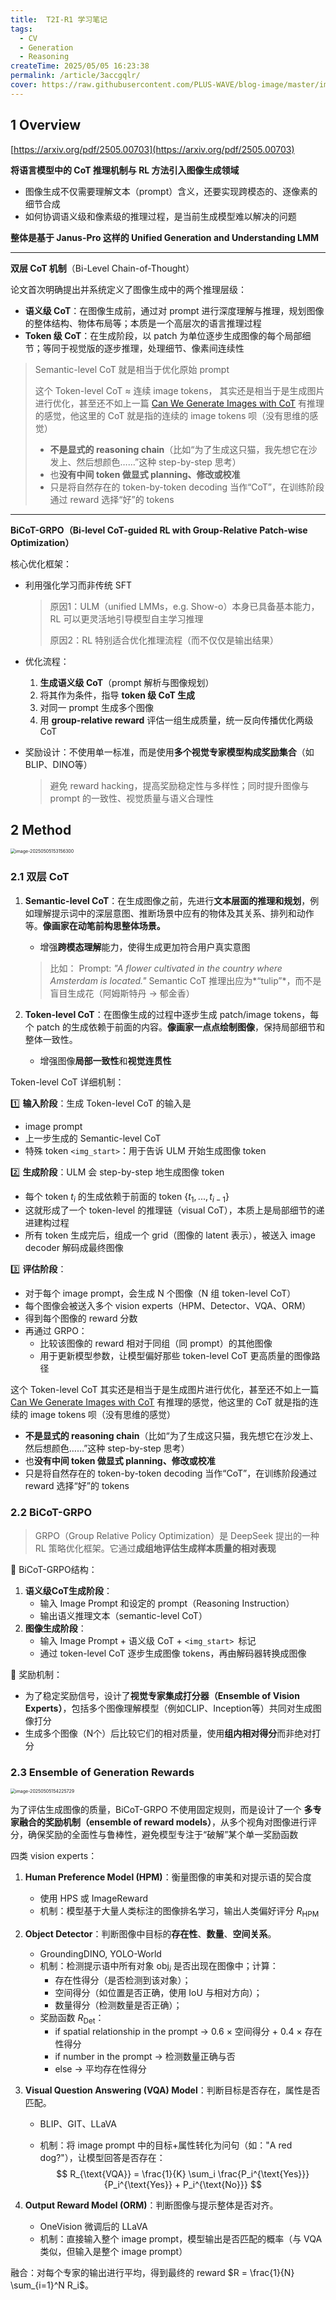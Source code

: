 ```yaml
---
title:  T2I-R1 学习笔记
tags: 
  - CV
  - Generation
  - Reasoning
createTime: 2025/05/05 16:23:38
permalink: /article/3accgqlr/
cover: https://raw.githubusercontent.com/PLUS-WAVE/blog-image/master/img/blog/2025-05-05/image-20250505153156300.png
---
```

## 1 Overview

[https://arxiv.org/pdf/2505.00703](https://arxiv.org/pdf/2505.00703)

**将语言模型中的  CoT 推理机制与 RL 方法引入图像生成领域**

- 图像生成不仅需要理解文本（prompt）含义，还要实现跨模态的、逐像素的细节合成<!-- more -->
- 如何协调语义级和像素级的推理过程，是当前生成模型难以解决的问题

**整体是基于 Janus-Pro 这样的 Unified Generation and Understanding  LMM**

---

**双层 CoT 机制**（Bi-Level Chain-of-Thought）

论文首次明确提出并系统定义了图像生成中的两个推理层级：

- **语义级 CoT**：在图像生成前，通过对 prompt 进行深度理解与推理，规划图像的整体结构、物体布局等；本质是一个高层次的语言推理过程
- **Token 级 CoT**：在生成阶段，以 patch 为单位逐步生成图像的每个局部细节；等同于视觉版的逐步推理，处理细节、像素间连续性

> Semantic-level CoT 就是相当于优化原始 prompt
>
> 这个 Token-level CoT ≈ 连续 image tokens， 其实还是相当于是生成图片进行优化，甚至还不如上一篇 [Can We Generate Images with CoT](https://arxiv.org/abs/2501.13926) 有推理的感觉，他这里的 CoT 就是指的连续的 image tokens 呗（没有思维的感觉）
>
> - **不是显式的 reasoning chain**（比如“为了生成这只猫，我先想它在沙发上、然后想颜色……”这种 step-by-step 思考）
> - 也**没有中间 token 做显式 planning、修改或校准**
> - 只是将自然存在的 token-by-token decoding 当作“CoT”，在训练阶段通过 reward 选择“好”的 tokens

---

**BiCoT-GRPO（Bi-level CoT-guided RL with Group-Relative Patch-wise Optimization）**

核心优化框架：

- 利用强化学习而非传统 SFT

  > 原因1：ULM（unified LMMs，e.g. Show-o）本身已具备基本能力，RL 可以更灵活地引导模型自主学习推理
  >
  > 原因2：RL 特别适合优化推理流程（而不仅仅是输出结果）

- 优化流程：

  1. **生成语义级 CoT**（prompt 解析与图像规划）
  2. 将其作为条件，指导 **token 级 CoT 生成**
  3. 对同一 prompt 生成多个图像
  4. 用 **group-relative reward** 评估一组生成质量，统一反向传播优化两级 CoT

- 奖励设计：不使用单一标准，而是使用**多个视觉专家模型构成奖励集合**（如BLIP、DINO等）

  > 避免 reward hacking，提高奖励稳定性与多样性；同时提升图像与 prompt 的一致性、视觉质量与语义合理性

## 2 Method

<img src="https://raw.githubusercontent.com/PLUS-WAVE/blog-image/master/img/blog/2025-05-05/image-20250505153156300.png" alt="image-20250505153156300" style="zoom:50%;" />

### 2.1 双层 CoT

1. **Semantic-level CoT**：在生成图像之前，先进行**文本层面的推理和规划**，例如理解提示词中的深层意图、推断场景中应有的物体及其关系、排列和动作等。**像画家在动笔前构思整体场景。**

    - 增强**跨模态理解**能力，使得生成更加符合用户真实意图

    > 比如：
    > Prompt: *"A flower cultivated in the country where Amsterdam is located."*
    > Semantic CoT 推理出应为*“tulip”*，而不是盲目生成花（阿姆斯特丹 → 郁金香）

2. **Token-level CoT**：在图像生成的过程中逐步生成 patch/image tokens，每个 patch 的生成依赖于前面的内容。**像画家一点点绘制图像**，保持局部细节和整体一致性。

    - 增强图像**局部一致性**和**视觉连贯性**

Token-level CoT 详细机制：

1️⃣ **输入阶段**：生成 Token-level CoT 的输入是

- image prompt
- 上一步生成的 Semantic-level CoT
- 特殊 token `<img_start>`：用于告诉 ULM 开始生成图像 token

2️⃣ **生成阶段**：ULM 会 step-by-step 地生成图像 token

- 每个 token $t_i$ 的生成依赖于前面的 token $\{t_1, ..., t_{i-1}\}$
- 这就形成了一个 token-level 的推理链（visual CoT），本质上是局部细节的递进建构过程
- 所有 token 生成完后，组成一个 grid（图像的 latent 表示），被送入 image decoder 解码成最终图像

3️⃣ **评估阶段**：

- 对于每个 image prompt，会生成 N 个图像（N 组 token-level CoT）
- 每个图像会被送入多个 vision experts（HPM、Detector、VQA、ORM）
- 得到每个图像的 reward 分数
- 再通过 GRPO：
  - 比较该图像的 reward 相对于同组（同 prompt）的其他图像
  - 用于更新模型参数，让模型偏好那些 token-level CoT 更高质量的图像路径

这个 Token-level CoT 其实还是相当于是生成图片进行优化，甚至还不如上一篇 [Can We Generate Images with CoT](https://arxiv.org/abs/2501.13926) 有推理的感觉，他这里的 CoT 就是指的连续的 image tokens 呗（没有思维的感觉）

- **不是显式的 reasoning chain**（比如“为了生成这只猫，我先想它在沙发上、然后想颜色……”这种 step-by-step 思考）
- 也**没有中间 token 做显式 planning、修改或校准**
- 只是将自然存在的 token-by-token decoding 当作“CoT”，在训练阶段通过 reward 选择“好”的 tokens

### 2.2 BiCoT-GRPO

> GRPO（Group Relative Policy Optimization）是 DeepSeek 提出的一种 RL 策略优化框架。它通过**成组地评估生成样本质量的相对表现**

🧩 BiCoT-GRPO结构：

1. **语义级CoT生成阶段**：
   - 输入 Image Prompt 和设定的 prompt（Reasoning Instruction）
   - 输出语义推理文本（semantic-level CoT）
2. **图像生成阶段**：
   - 输入 Image Prompt + 语义级 CoT + `<img_start> `标记
   - 通过 token-level CoT 逐步生成图像 tokens，再由解码器转换成图像

🔁 奖励机制：

- 为了稳定奖励信号，设计了**视觉专家集成打分器（Ensemble of Vision Experts）**，包括多个图像理解模型（例如CLIP、Inception等）共同对生成图像打分
- 生成多个图像（N个）后比较它们的相对质量，使用**组内相对得分**而非绝对打分



### 2.3 Ensemble of Generation Rewards

<img src="https://raw.githubusercontent.com/PLUS-WAVE/blog-image/master/img/blog/2025-05-05/image-20250505154225729.png" alt="image-20250505154225729" style="zoom:50%;" />

为了评估生成图像的质量，BiCoT-GRPO 不使用固定规则，而是设计了一个 **多专家融合的奖励机制（ensemble of reward models）**，从多个视角对图像进行评分，确保奖励的全面性与鲁棒性，避免模型专注于“破解”某个单一奖励函数

四类 vision experts：

1. **Human Preference Model (HPM)**：衡量图像的审美和对提示语的契合度

   - 使用 HPS 或 ImageReward
   - 机制：模型基于大量人类标注的图像排名学习，输出人类偏好评分 $R_{\text{HPM}}$

2. **Object Detector**：判断图像中目标的**存在性**、**数量**、**空间关系**。

   - GroundingDINO, YOLO-World
   - 机制：检测提示语中所有对象 $\text{obj}_i$ 是否出现在图像中；计算：
     - 存在性得分（是否检测到该对象）；
     - 空间得分（如位置是否正确，使用 IoU 与相对方向）；
     - 数量得分（检测数量是否正确）；
   - 奖励函数 $R_{\text{Det}}$：
     - if spatial relationship in the prompt → 0.6 × 空间得分 + 0.4 × 存在性得分
     - if number in the prompt → 检测数量正确与否
     - else → 平均存在性得分

3. **Visual Question Answering (VQA) Model**：判断目标是否存在，属性是否匹配。

   - BLIP、GIT、LLaVA

   - 机制：将 image prompt 中的目标+属性转化为问句（如："A red dog?"），让模型回答是否存在：
     $$
     R_{\text{VQA}} = \frac{1}{K} \sum_i \frac{P_i^{\text{Yes}}}{P_i^{\text{Yes}} + P_i^{\text{No}}}
     $$

4. **Output Reward Model (ORM)**：判断图像与提示整体是否对齐。

   - OneVision 微调后的 LLaVA
   - 机制：直接输入整个 image prompt，模型输出是否匹配的概率（与 VQA 类似，但输入是整个 image prompt）

融合：对每个专家的输出进行平均，得到最终的 reward $R = \frac{1}{N} \sum_{i=1}^N R_i$。

